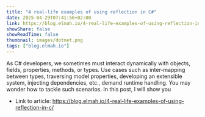 ```yaml
---
title: "4 real-life examples of using reflection in C#"
date: 2025-04-29T07:41:56+02:00
link: https://blog.elmah.io/4-real-life-examples-of-using-reflection-in-c/
showShare: false
showReadTime: false
thumbnail: images/dotnet.png
tags: ["blog.elmah.io"]
---
```

As C# developers, we sometimes must interact dynamically with objects, fields, properties, methods, or types. Use cases such as inter-mapping between types, traversing model properties, developing an extensible system, injecting dependencies, etc., demand runtime handling. You may wonder how to tackle such scenarios. In this post, I will show you

- Link to article: https://blog.elmah.io/4-real-life-examples-of-using-reflection-in-c/